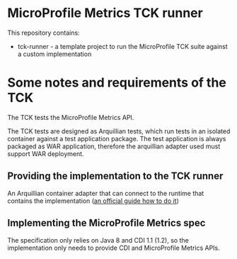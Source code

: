 # MicroProfile Metrics TCK runner

This repository contains:
 
 - tck-runner - a template project to run the MicroProfile TCK suite against a custom implementation

# Some notes and requirements of the TCK

The TCK tests the MicroProfile Metrics API.

The TCK tests are designed as Arquillian tests, which run tests in an isolated container against a test application package. The test application is always packaged as WAR application, therefore the arquillian adapter used must support WAR deployment.

## Providing the implementation to the TCK runner

An Arquillian container adapter that can connect to the runtime that contains the implementation ([an official guide how to do it](http://arquillian.org/guides/developing_a_container_adapter/))

## Implementing the MicroProfile Metrics spec

The specification only relies on Java 8 and CDI 1.1 (1.2), so the implementation only needs to provide CDI and MicroProfile Metrics APIs.